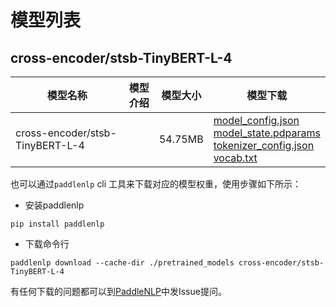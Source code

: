 #  模型列表

## cross-encoder/stsb-TinyBERT-L-4

| 模型名称 | 模型介绍 | 模型大小  | 模型下载 |
| --- | --- | --- | --- |
|cross-encoder/stsb-TinyBERT-L-4|  | 54.75MB | [model_config.json](https://bj.bcebos.com/paddlenlp/models/community/cross-encoder/stsb-TinyBERT-L-4/model_config.json)<br>[model_state.pdparams](https://bj.bcebos.com/paddlenlp/models/community/cross-encoder/stsb-TinyBERT-L-4/model_state.pdparams)<br>[tokenizer_config.json](https://bj.bcebos.com/paddlenlp/models/community/cross-encoder/stsb-TinyBERT-L-4/tokenizer_config.json)<br>[vocab.txt](https://bj.bcebos.com/paddlenlp/models/community/cross-encoder/stsb-TinyBERT-L-4/vocab.txt) |

也可以通过`paddlenlp` cli 工具来下载对应的模型权重，使用步骤如下所示：

* 安装paddlenlp

```shell
pip install paddlenlp
```

* 下载命令行

```shell
paddlenlp download --cache-dir ./pretrained_models cross-encoder/stsb-TinyBERT-L-4
```

有任何下载的问题都可以到[PaddleNLP](https://github.com/PaddlePaddle/PaddleNLP)中发Issue提问。
